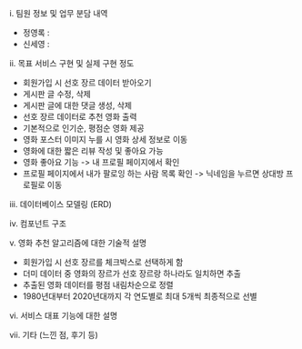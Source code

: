 i. 팀원 정보 및 업무 분담 내역
 - 정영록 : 
 - 신세영 : 

ii. 목표 서비스 구현 및 실제 구현 정도
 - 회원가입 시 선호 장르 데이터 받아오기
 - 게시판 글 수정, 삭제
 - 게시판 글에 대한 댓글 생성, 삭제
 - 선호 장르 데이터로 추천 영화 출력
 - 기본적으로 인기순, 평점순 영화 제공
 - 영화 포스터 이미지 누를 시 영화 상세 정보로 이동
 - 영화에 대한 짧은 리뷰 작성 및 좋아요 가능
 - 영화 좋아요 기능 -> 내 프로필 페이지에서 확인
 - 프로필 페이지에서 내가 팔로잉 하는 사람 목록 확인 -> 닉네임을 누르면 상대방 프로필로 이동

iii. 데이터베이스 모델링 (ERD)

iv. 컴포넌트 구조

v. 영화 추천 알고리즘에 대한 기술적 설명
 - 회원가입 시 선호 장르를 체크박스로 선택하게 함
 - 더미 데이터 중 영화의 장르가 선호 장르랑 하나라도 일치하면 추출
 - 추출된 영화 데이터를 평점 내림차순으로 정렬
 - 1980년대부터 2020년대까지 각 연도별로 최대 5개씩 최종적으로 선별

vi. 서비스 대표 기능에 대한 설명

vii. 기타 (느낀 점, 후기 등)